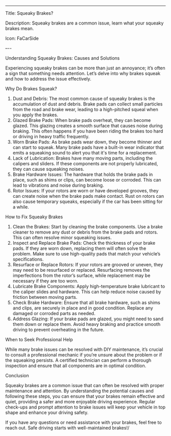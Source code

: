 ---

Title: Squeaky Brakes?

Description: Squeaky brakes are a common issue, learn what your squeaky brakes mean.

Icon: FaCarSide

–--

Understanding Squeaky Brakes: Causes and Solutions

Experiencing squeaky brakes can be more than just an annoyance; it’s often a sign that something needs attention. Let’s delve into why brakes squeak and how to address the issue effectively.

Why Do Brakes Squeak?

1. Dust and Debris: The most common cause of squeaky brakes is the accumulation of dust and debris. Brake pads can collect small particles from the road and brake wear, leading to a high-pitched squeal when you apply the brakes.  
2. Glazed Brake Pads: When brake pads overheat, they can become glazed. This glazing creates a smooth surface that causes noise during braking. This often happens if you have been riding the brakes too hard or driving in heavy traffic frequently.  
3. Worn Brake Pads: As brake pads wear down, they become thinner and can start to squeak. Many brake pads have a built-in wear indicator that emits a squeaking sound to alert you that it's time for a replacement.  
4. Lack of Lubrication: Brakes have many moving parts, including the calipers and sliders. If these components are not properly lubricated, they can cause squeaking noises.  
5. Brake Hardware Issues: The hardware that holds the brake pads in place, such as shims or clips, can become loose or corroded. This can lead to vibrations and noise during braking.  
6. Rotor Issues: If your rotors are worn or have developed grooves, they can create noise when the brake pads make contact. Rust on rotors can also cause temporary squeaks, especially if the car has been sitting for a while.

How to Fix Squeaky Brakes

1. Clean the Brakes: Start by cleaning the brake components. Use a brake cleaner to remove any dust or debris from the brake pads and rotors. This can often resolve minor squeaking issues.  
2. Inspect and Replace Brake Pads: Check the thickness of your brake pads. If they are worn down, replacing them will often solve the problem. Make sure to use high-quality pads that match your vehicle’s specifications.  
3. Resurface or Replace Rotors: If your rotors are grooved or uneven, they may need to be resurfaced or replaced. Resurfacing removes the imperfections from the rotor’s surface, while replacement may be necessary if they are too worn.  
4. Lubricate Brake Components: Apply high-temperature brake lubricant to the caliper slides and hardware. This can help reduce noise caused by friction between moving parts.  
5. Check Brake Hardware: Ensure that all brake hardware, such as shims and clips, are securely in place and in good condition. Replace any damaged or corroded parts as needed.  
6. Address Glazing: If your brake pads are glazed, you might need to sand them down or replace them. Avoid heavy braking and practice smooth driving to prevent overheating in the future.

When to Seek Professional Help

While many brake issues can be resolved with DIY maintenance, it’s crucial to consult a professional mechanic if you’re unsure about the problem or if the squeaking persists. A certified technician can perform a thorough inspection and ensure that all components are in optimal condition.

Conclusion

Squeaky brakes are a common issue that can often be resolved with proper maintenance and attention. By understanding the potential causes and following these steps, you can ensure that your brakes remain effective and quiet, providing a safer and more enjoyable driving experience. Regular check-ups and prompt attention to brake issues will keep your vehicle in top shape and enhance your driving safety.

If you have any questions or need assistance with your brakes, feel free to reach out. Safe driving starts with well-maintained brakes!/

